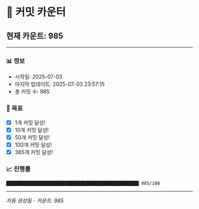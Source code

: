 # 🔢 커밋 카운터

## 현재 카운트: 985

---

### 📊 정보
- 시작일: 2025-07-03
- 마지막 업데이트: 2025-07-03 23:57:15
- 총 커밋 수: 985

### 🎯 목표
- [x] 1개 커밋 달성!
- [x] 10개 커밋 달성!
- [x] 50개 커밋 달성!
- [x] 100개 커밋 달성!
- [x] 365개 커밋 달성!

### 📈 진행률
```
██████████████████████████████████████████████████ 985/100
```

---
*자동 생성됨 - 카운트: 985*
